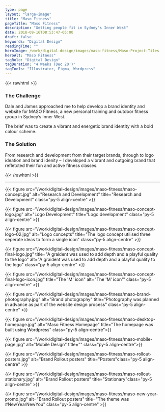 ```yaml
---
type: page
layout: "large-image"
title: "Maso Fitness"
pageTitle: "Maso Fitness"
description: "Getting people fit in Sydney's Inner West"
date: 2018-09-16T08:53:47-05:00
draft: false
keywords: "Digital Design"
readingTime: ""
heroImage: /work/digital-design/images/maso-fitness/Maso-Project-Tiles-1.jpg
heroAlt: "Maso Fitness"
tagRole: "Digital Design"
tagDuration: "4 Weeks (Dec 20')"
tagTools: "Illustrator, Figma, Wordpress"
---
```


{{< rawhtml >}}
<div class="col-12 col-md-8 offset-md-2 py-5 pt-5 d-flex justify-content-center flex-column">
<h3>The Challenge</h3>
<p>Dale and James approached me to help develop a brand identity and website for MASO Fitness, a new personal training and outdoor fitness group in Sydney’s Inner West.
</p>
<p>The brief was to create a vibrant and energetic brand identity with a bold colour scheme.</p>
<h3>The Solution</h3>
<p>From research and development from their target brands, through to logo ideation and brand idenity – I developed a vibrant and outgoing brand that refletcted their fun and active fitness classes.</p>
</div>
{{< /rawhtml >}}

***

<!-- Moodboards -->
{{< figure src="/work/digital-design/images/maso-fitness/maso-concept.jpg" alt="Research and Development" title="Research and Development" class="py-5 align-centre" >}}


<!-- Logo Development -->

{{< figure src="/work/digital-design/images/maso-fitness/maso-concept-logo.jpg" alt="Logo Development" title="Logo development" class="py-5 align-centre" >}}

<!-- Logo Concept -->

{{< figure src="/work/digital-design/images/maso-fitness/maso-concept-logo-02.jpg" alt="Logo concepts" title="The logo concept utilised three seperate ideas to form a single icon" class="py-5 align-centre" >}}

{{< figure src="/work/digital-design/images/maso-fitness/maso-concept-final-logo.jpg" title="A graident was used to add depth and a playful quality to the logo" alt="A graident was used to add depth and a playful quality to the logo" class="py-5 align-centre" >}}

{{< figure src="/work/digital-design/images/maso-fitness/maso-concept-final-logo-icon.jpg" title="The 'M' icon" alt="The 'M' icon'" class="py-5 align-centre" >}}

<!-- Brand Photography -->

{{< figure src="/work/digital-design/images/maso-fitness/maso-brand-photography.jpg" alt="Brand photography" title="Photography was planned in advance as part of the website design process" class="py-5 align-centre" >}}

<!-- Desktop Hompepage -->

{{< figure src="/work/digital-design/images/maso-fitness/maso-desktop-homepage.jpg" alt="Maso Fitness Homepage" title="The homepage was built using Wordpress" class="py-5 align-centre">}}

<!-- Mobile Hompepage -->

{{< figure src="/work/digital-design/images/maso-fitness/maso-mobile-page.jpg" alt="Mobile Design" title="" class="py-5 align-centre">}}

<!-- RolloutHompepage -->

{{< figure src="/work/digital-design/images/maso-fitness/maso-rollout-posters.jpg" alt="Brand Rollout posters" title="Posters"class="py-5 align-centre" >}}

{{< figure src="/work/digital-design/images/maso-fitness/maso-rollout-stationary.jpg" alt="Brand Rollout posters" title="Stationary"class="py-5 align-centre" >}}

<!-- New Years Promo -->

{{< figure src="/work/digital-design/images/maso-fitness/maso-new-year-promo.jpg" alt="Brand Rollout posters" title="The theme was #NewYearNewYou" class="py-5 align-centre" >}}
